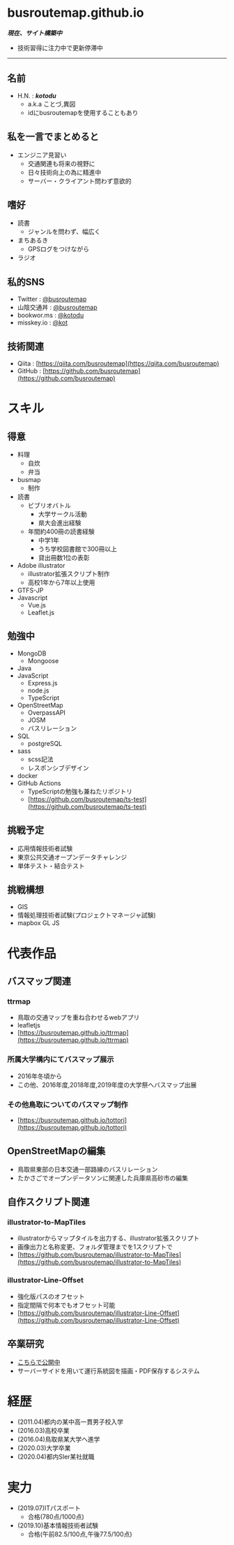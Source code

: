 # busroutemap.github.io
***現在、サイト構築中***
- 技術習得に注力中で更新停滞中

---

## 名前
- H.N. : ***kotodu***
    - a.k.a  ことづ,異図
    - idにbusroutemapを使用することもあり

## 私を一言でまとめると
- エンジニア見習い
    - 交通関連も将来の視野に
    - 日々技術向上の為に精進中
    - サーバー・クライアント問わず意欲的

## 嗜好
- 読書
    - ジャンルを問わず、幅広く
- まちあるき
    - GPSログをつけながら
- ラジオ

## 私的SNS
- Twitter : [@busroutemap](https://twitter.com/busroutemap)
- 山陰交通丼 : [@busroutemap](https://mstdn.sanin.link/@busroutemap)
- bookwor.ms : [@kotodu](https://bookwor.ms/@kotodu)
- misskey.io : [@kot](https://misskey.io/@kot)

## 技術関連
- Qiita : [https://qiita.com/busroutemap](https://qiita.com/busroutemap)
- GitHub : [https://github.com/busroutemap](https://github.com/busroutemap)

# スキル
## 得意
- 料理
    - 自炊
    - 弁当
- busmap
    - 制作
- 読書
    - ビブリオバトル
        - 大学サークル活動
        - 県大会進出経験
    - 年間約400冊の読書経験
        - 中学1年
        - うち学校図書館で300冊以上
        - 貸出冊数1位の表彰
- Adobe illustrator
    - illustrator拡張スクリプト制作
    - 高校1年から7年以上使用
- GTFS-JP
- Javascript
    - Vue.js
    - Leaflet.js

## 勉強中
- MongoDB
    - Mongoose
- Java
- JavaScript
    - Express.js
    - node.js
    - TypeScript
- OpenStreetMap
    - OverpassAPI
    - JOSM
    - バスリレーション
- SQL
    - postgreSQL
- sass
    - scss記法
    - レスポンシブデザイン
- docker
- GitHub Actions
    - TypeScriptの勉強も兼ねたリポジトリ
    - [https://github.com/busroutemap/ts-test](https://github.com/busroutemap/ts-test)

## 挑戦予定
- 応用情報技術者試験
- 東京公共交通オープンデータチャレンジ
- 単体テスト・結合テスト

## 挑戦構想
- GIS
- 情報処理技術者試験(プロジェクトマネージャ試験)
- mapbox GL JS

# 代表作品
## バスマップ関連
### ttrmap
- 鳥取の交通マップを重ね合わせるwebアプリ
- leafletjs
- [https://busroutemap.github.io/ttrmap](https://busroutemap.github.io/ttrmap)

### 所属大学構内にてバスマップ展示
- 2016年冬頃から
- この他、2016年度,2018年度,2019年度の大学祭へバスマップ出展

### その他鳥取についてのバスマップ制作
- [https://busroutemap.github.io/tottori](https://busroutemap.github.io/tottori)

## OpenStreetMapの編集
- 鳥取県東部の日本交通一部路線のバスリレーション
- たかさごでオープンデータソンに関連した兵庫県高砂市の編集

## 自作スクリプト関連
### illustrator-to-MapTiles
- illustratorからマップタイルを出力する、illustrator拡張スクリプト
- 画像出力と名称変更、フォルダ管理までを1スクリプトで
- [https://github.com/busroutemap/illustrator-to-MapTiles](https://github.com/busroutemap/illustrator-to-MapTiles)

### illustrator-Line-Offset
- 強化版パスのオフセット
- 指定間隔で何本でもオフセット可能
- [https://github.com/busroutemap/illustrator-Line-Offset](https://github.com/busroutemap/illustrator-Line-Offset)


## 卒業研究
- [こちらで公開中](https://github.com/busroutemap/Bus-Stops-Information-from-GTFS)
- サーバーサイドを用いて運行系統図を描画・PDF保存するシステム

# 経歴
- (2011.04)都内の某中高一貫男子校入学
- (2016.03)高校卒業
- (2016.04)鳥取県某大学へ進学
- (2020.03)大学卒業
- (2020.04)都内SIer某社就職

# 実力
- (2019.07)ITパスポート
    - 合格(780点/1000点)
- (2019.10)基本情報技術者試験
    - 合格(午前82.5/100点,午後77.5/100点)

